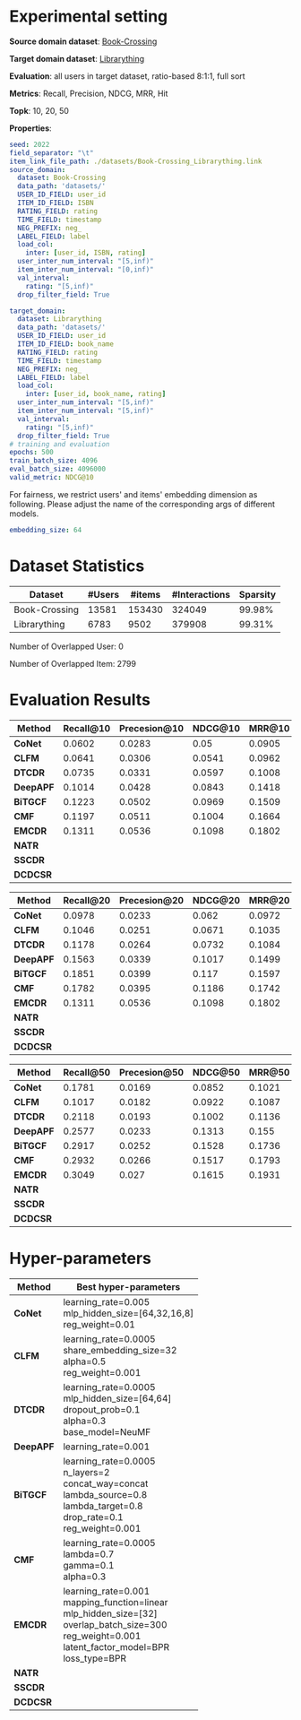 # Experimental setting

**Source domain dataset**: [Book-Crossing](http://www2.informatik.uni-freiburg.de/~cziegler/BX/)

**Target domain dataset**: [Librarything](https://www.librarything.com)

**Evaluation**: all users in target dataset, ratio-based 8:1:1, full sort

**Metrics**: Recall, Precision, NDCG, MRR, Hit

**Topk**: 10, 20, 50

**Properties**:
```yaml
seed: 2022
field_separator: "\t"
item_link_file_path: ./datasets/Book-Crossing_Librarything.link
source_domain:
  dataset: Book-Crossing
  data_path: 'datasets/'
  USER_ID_FIELD: user_id
  ITEM_ID_FIELD: ISBN
  RATING_FIELD: rating
  TIME_FIELD: timestamp
  NEG_PREFIX: neg_
  LABEL_FIELD: label
  load_col:
    inter: [user_id, ISBN, rating]
  user_inter_num_interval: "[5,inf)"
  item_inter_num_interval: "[0,inf)"
  val_interval:
    rating: "[5,inf)"
  drop_filter_field: True

target_domain:
  dataset: Librarything
  data_path: 'datasets/'
  USER_ID_FIELD: user_id
  ITEM_ID_FIELD: book_name
  RATING_FIELD: rating
  TIME_FIELD: timestamp
  NEG_PREFIX: neg_
  LABEL_FIELD: label
  load_col:
    inter: [user_id, book_name, rating]
  user_inter_num_interval: "[5,inf)"
  item_inter_num_interval: "[5,inf)"
  val_interval:
    rating: "[5,inf)"
  drop_filter_field: True
# training and evaluation
epochs: 500
train_batch_size: 4096
eval_batch_size: 4096000
valid_metric: NDCG@10
```
For fairness, we restrict users' and items' embedding dimension as following. Please adjust the name of the corresponding args of different models.
```yaml
embedding_size: 64
```

# Dataset Statistics
| Dataset       | #Users | #items | #Interactions | Sparsity |
|---------------|--------|--------|---------------|----------|
| Book-Crossing | 13581  | 153430 | 324049        | 99.98%   | 
| Librarything  | 6783   | 9502   | 379908        | 99.31%   |

Number of Overlapped User: 0

Number of Overlapped Item: 2799

# Evaluation Results

| Method      | Recall@10 | Precesion@10 | NDCG@10 | MRR@10 | Hit@10 |
|-------------|-----------|--------------|---------|--------|--------|
| **CoNet**   | 0.0602    | 0.0283       | 0.05    | 0.0905 | 0.2248 |
| **CLFM**    | 0.0641    | 0.0306       | 0.0541  | 0.0962 | 0.2375 |
| **DTCDR**   | 0.0735    | 0.0331       | 0.0597  | 0.1008 | 0.2492 |
| **DeepAPF** | 0.1014    | 0.0428       | 0.0843  | 0.1418 | 0.314  |
| **BiTGCF**  | 0.1223    | 0.0502       | 0.0969  | 0.1509 | 0.358  |
| **CMF**     | 0.1197    | 0.0511       | 0.1004  | 0.1664 | 0.3637 |
| **EMCDR**   | 0.1311    | 0.0536       | 0.1098  | 0.1802 | 0.3784 |
| **NATR**    |           |              |         |        |        |
| **SSCDR**   |           |              |         |        |        |
| **DCDCSR**  |           |              |         |        |        |

| Method      | Recall@20 | Precesion@20 | NDCG@20 | MRR@20 | Hit@20 |
|-------------|-----------|--------------|---------|--------|--------|
| **CoNet**   | 0.0978    | 0.0233       | 0.062   | 0.0972 | 0.3227 |
| **CLFM**    | 0.1046    | 0.0251       | 0.0671  | 0.1035 | 0.3425 |
| **DTCDR**   | 0.1178    | 0.0264       | 0.0732  | 0.1084 | 0.3599 |
| **DeepAPF** | 0.1563    | 0.0339       | 0.1017  | 0.1499 | 0.4318 |
| **BiTGCF**  | 0.1851    | 0.0399       | 0.117   | 0.1597 | 0.4840 |
| **CMF**     | 0.1782    | 0.0395       | 0.1186  | 0.1742 | 0.4768 |
| **EMCDR**   | 0.1311    | 0.0536       | 0.1098  | 0.1802 | 0.3784 |
| **NATR**    |           |              |         |        |        |
| **SSCDR**   |           |              |         |        |        |
| **DCDCSR**  |           |              |         |        |        |

| Method      | Recall@50 | Precesion@50 | NDCG@50 | MRR@50 | Hit@50 |
|-------------|-----------|--------------|---------|--------|--------|
| **CoNet**   | 0.1781    | 0.0169       | 0.0852  | 0.1021 | 0.4762 |
| **CLFM**    | 0.1017    | 0.0182       | 0.0922  | 0.1087 | 0.5039 |
| **DTCDR**   | 0.2118    | 0.0193       | 0.1002  | 0.1136 | 0.5237 |
| **DeepAPF** | 0.2577    | 0.0233       | 0.1313  | 0.155  | 0.5876 |
| **BiTGCF**  | 0.2917    | 0.0252       | 0.1528  | 0.1736 | 0.6124 |
| **CMF**     | 0.2932    | 0.0266       | 0.1517  | 0.1793 | 0.6332 |
| **EMCDR**   | 0.3049    | 0.027        | 0.1615  | 0.1931 | 0.6471 |
| **NATR**    |           |              |         |        |        |
| **SSCDR**   |           |              |         |        |        |
| **DCDCSR**  |           |              |         |        |        |

# Hyper-parameters

| Method      | Best hyper-parameters                                                                                                                                                  |
|-------------|------------------------------------------------------------------------------------------------------------------------------------------------------------------------|
| **CoNet**   | learning_rate=0.005<br/>mlp_hidden_size=[64,32,16,8]<br/>reg_weight=0.01                                                                                               |
| **CLFM**    | learning_rate=0.0005<br/>share_embedding_size=32<br/>alpha=0.5<br/>reg_weight=0.001                                                                                    |
| **DTCDR**   | learning_rate=0.0005<br/>mlp_hidden_size=[64,64]<br/>dropout_prob=0.1<br/>alpha=0.3<br/>base_model=NeuMF                                                               |
| **DeepAPF** | learning_rate=0.001                                                                                                                                                    |
| **BiTGCF**  | learning_rate=0.0005<br/>n_layers=2<br/>concat_way=concat<br/>lambda_source=0.8<br/>lambda_target=0.8<br/>drop_rate=0.1<br/>reg_weight=0.001                           |
| **CMF**     | learning_rate=0.0005<br/>lambda=0.7<br/>gamma=0.1<br/>alpha=0.3                                                                                                        |
| **EMCDR**   | learning_rate=0.001<br/>mapping_function=linear<br/>mlp_hidden_size=[32]<br/>overlap_batch_size=300<br/>reg_weight=0.001<br/>latent_factor_model=BPR<br/>loss_type=BPR |
| **NATR**    |                                                                                                                                                                        |
| **SSCDR**   |                                                                                                                                                                        |
| **DCDCSR**  |                                                                                                                                                                        |